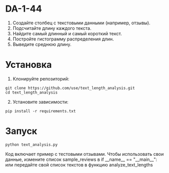# DA-1-44
1. Создайте столбец с текстовыми данными (например, отзывы).
2. Подсчитайте длину каждого текста.
3. Найдите самый длинный и самый короткий текст.
4. Постройте гистограмму распределения длин.
5. Выведите среднюю длину.

# Установка
1. Клонируйте репозиторий:
```
git clone https://github.com/use/text_length_analysis.git
cd text_length_analysis
```
2. Установите зависимости:
```
pip install -r requirements.txt
```

# Запуск
```
python text_analysis.py
```

Код включает пример с тестовыми отзывами. Чтобы использовать свои данные, измените список sample_reviews в  if \_\_name__ == "_\_main__": или передайте свой список текстов в функцию analyze_text_lengths
